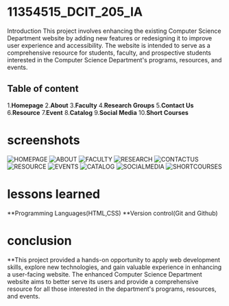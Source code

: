 # 11354515_DCIT_205_IA
Introduction
This project involves enhancing the existing Computer Science Department website by adding new features or redesigning it to improve user experience and accessibility. The website is intended to serve as a comprehensive resource for students, faculty, and prospective students interested in the Computer Science Department's programs, resources, and events.

## Table of content

1.**Homepage**
2.**About**
3.**Faculty**
4.**Research Groups**
5.**Contact Us**
6.**Resource**
7.**Event**
8.**Catalog**
9.**Social Media**
10.**Short Courses**


# screenshots
![HOMEPAGE](<ss/home ss.png>)
![ABOUT](ss/About%20ss.png)
![FACULTY](ss/Faculty%20ss.png)
![RESEARCH](ss/Research%20ss.png)
![CONTACTUS](ss/contactUs%20ss.png)
![RESOURCE](ss/Resources%20ss.png)
![EVENTS](ss/event%20ss.png)
![CATALOG](ss/Catalog%20ss.png)
![SOCIALMEDIA](ss/SocialMedia%20ss.png)
![SHORTCOURSES](ss/shortCourses%20ss.png)

# lessons learned
**Programming Languages(HTML,CSS)
**Version control(Git and Github)

# conclusion
**This project provided a hands-on opportunity to apply web development skills, explore new technologies, and gain valuable experience in enhancing a user-facing website. The enhanced Computer Science Department website aims to better serve its users and provide a comprehensive resource for all those interested in the department's programs, resources, and events.